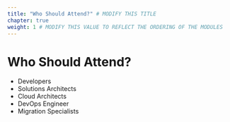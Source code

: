 ```yaml
---
title: "Who Should Attend?" # MODIFY THIS TITLE
chapter: true
weight: 1 # MODIFY THIS VALUE TO REFLECT THE ORDERING OF THE MODULES
---
```


<!-- MORE SUBMODULES CAN BE ADDED TO DIVIDE UP THE SETUP INTO SMALLER SECTIONS -->
<!-- COPY AND PASTE THIS SUBMODULE FILE, RENAME, AND CHANGE THE CONTENTS AS NECESSARY -->

# Who Should Attend? <!-- MODIFY THIS HEADING -->

<ul>
    <li> Developers </li>
    <li> Solutions Architects </li>
    <li> Cloud Architects </li>
    <li> DevOps Engineer </li>
    <li> Migration Specialists </li>
</ul>


<!-- ### Next Section Heading 
This paragraph block can optionally be utilized to lead into the next section of the workshop.

#### Example Content Guidance
# Setting up your AWS account

If you don’t already have an AWS account with Administrator access: create one now by clicking <a href="https://aws.amazon.com/getting-started/">here</a>.

Once you have an AWS account, ensure you are following the remaining workshop steps as an IAM user with administrator access to the AWS account: <a href="https://console.aws.amazon.com/iam/home?#/users$new">Create a new IAM user to use for the workshop</a>

Enter the user details: create user

Attach the AdministratorAccess IAM Policy: attach policy

Click to create the new user: finish creation

Take note of the login URL and save: login url
-->